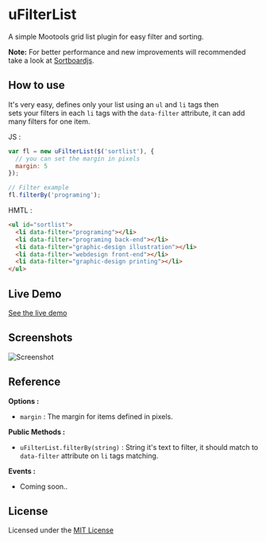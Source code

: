 # uFilterList

A simple Mootools grid list plugin for easy filter and sorting.

**Note:** For better performance and new improvements will recommended take a look at [Sortboardjs](https://github.com/joseluisq/sortboardjs).

## How to use

It's very easy, defines only your list using an `ul` and `li` tags then <br/>
sets your filters in each `li` tags with the `data-filter` attribute, it can add many filters for one item.

JS :
```js
var fl = new uFilterList($('sortlist'), {
  // you can set the margin in pixels
  margin: 5
});

// Filter example
fl.filterBy('programing');
```

HMTL :
```html
<ul id="sortlist">
  <li data-filter="programing"></li>
  <li data-filter="programing back-end"></li>
  <li data-filter="graphic-design illustration"></li>
  <li data-filter="webdesign front-end"></li>
  <li data-filter="graphic-design printing"></li>
</ul>
```

## Live Demo

[See the live demo](http://goo.gl/5cY8M1)


## Screenshots

![Screenshot](http://joseluisquintana.pe/contribs/screenshots/ufilterlist.png)


## Reference
**Options :**

  * `margin` : The margin for items defined in pixels.

**Public Methods :**
    
  * `uFilterList.filterBy(string)` : String it's text to filter, it should match to `data-filter` attribute on `li` tags matching.
    
**Events :**

  * Coming soon..

## License
Licensed under the [MIT License](http://opensource.org/licenses/MIT)
